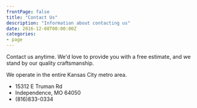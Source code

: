 ```yaml
---
frontPage: false
title: "Contact Us"
description: "Information about contacting us"
date: 2016-12-08T00:00:00Z
categories:
- page
---
```


Contact us anytime. We'd love to provide you with a free estimate, and we stand by our quality craftsmanship.

We operate in the entire Kansas City metro area.

<ul class="mdl-list">
  <li class="mdl-list__item"><span class="mdl-list__item-primary-content"><i class="fa fa-fw fa-envelope"></i> 15312 E Truman Rd</span></li>
  <li class="mdl-list__item"><span class="mdl-list__item-primary-content"><i class="fa fa-fw"></i> Independence, MO 64050</span></li>
  <li class="mdl-list__item"><span class="mdl-list__item-primary-content"><i class="fa fa-fw fa-phone"></i> (816)833-0334</span></li>
</ul>
